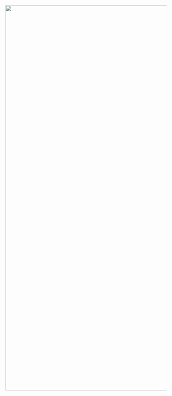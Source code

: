 <img src="https://cutewallpaper.org/21/matrix-gif-background/The-Matrix-Active-Wallpaper-Windows-10-Matrix-Windows-10-.gif" width=1200>

